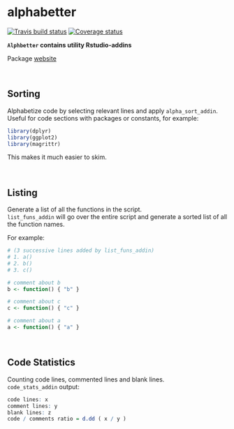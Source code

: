 # alphabetter

[![Travis build status](https://travis-ci.org/ShaulAb/alphabetter.svg?branch=master)](https://travis-ci.org/ShaulAb/alphabetter)
[![Coverage status](https://codecov.io/gh/ShaulAb/alphabetter/branch/master/graph/badge.svg)](https://codecov.io/github/ShaulAb/alphabetter?branch=master)

**`Alphbetter` contains utility Rstudio-addins**

Package [website](https://shaulab.github.io/alphabetter/)

<br>

## Sorting

Alphabetize code by selecting relevant lines and apply `alpha_sort_addin`.  
Useful for code sections with packages or constants, for example:

```r
library(dplyr)
library(ggplot2)
library(magrittr)
```

This makes it much easier to skim.

<br>


## Listing

Generate a list of all the functions in the script.  
`list_funs_addin` will go over the entire script and generate a sorted list of all the function names.

For example:

```r
# (3 successive lines added by list_funs_addin)
# 1. a()
# 2. b()
# 3. c()

# comment about b
b <- function() { "b" }

# comment about c
c <- function() { "c" }

# comment about a
a <- function() { "a" }
```

<br>

## Code Statistics

Counting code lines, commented lines and blank lines.  
`code_stats_addin` output:

```r
code lines: x
comment lines: y
blank lines: z
code / comments ratio = d.dd ( x / y )
```
